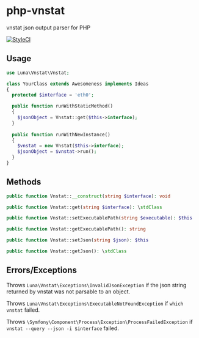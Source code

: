 # php-vnstat
vnstat json output parser for PHP

[![StyleCI](https://styleci.io/repos/75982156/shield?branch=master)](https://styleci.io/repos/75982156)

## Usage

```php
use Luna\Vnstat\Vnstat;

class YourClass extends Awesomeness implements Ideas
{
  protected $interface = 'eth0';

  public function runWithStaticMethod()
  {    
    $jsonObject = Vnstat::get($this->interface);
  }
  
  public function runWithNewInstance()
  {
    $vnstat = new Vnstat($this->interface);
    $jsonObject = $vnstat->run();
  }
}
```

## Methods

```php
public function Vnstat::__construct(string $interface): void
```

```php
public function Vnstat::get(string $interface): \stdClass
```

```php
public function Vnstat::setExecutablePath(string $executable): $this
```

```php
public function Vnstat::getExecutablePath(): string
```

```php
public function Vnstat::setJson(string $json): $this
```

```php
public function Vnstat::getJson(): \stdClass
```

## Errors/Exceptions

Throws `Luna\Vnstat\Exceptions\InvalidJsonException` if the json string returned by vnstat was not parsable to an object.

Throws `Luna\Vnstat\Exceptions\ExecutableNotFoundException` if `which vnstat` failed.

Throws `\Symfony\Component\Process\Exception\ProcessFailedException` if `vnstat --query --json -i $interface` failed.
